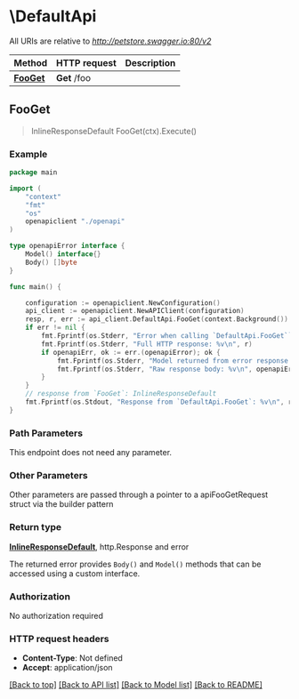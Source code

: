 # \DefaultApi

All URIs are relative to *http://petstore.swagger.io:80/v2*

Method | HTTP request | Description
------------- | ------------- | -------------
[**FooGet**](DefaultApi.md#FooGet) | **Get** /foo | 



## FooGet

> InlineResponseDefault FooGet(ctx).Execute()



### Example

```go
package main

import (
    "context"
    "fmt"
    "os"
    openapiclient "./openapi"
)

type openapiError interface {
    Model() interface{}
    Body() []byte 
}

func main() {

    configuration := openapiclient.NewConfiguration()
    api_client := openapiclient.NewAPIClient(configuration)
    resp, r, err := api_client.DefaultApi.FooGet(context.Background()).Execute()
    if err != nil {
        fmt.Fprintf(os.Stderr, "Error when calling `DefaultApi.FooGet``: %v\n", err)
        fmt.Fprintf(os.Stderr, "Full HTTP response: %v\n", r)
        if openapiErr, ok := err.(openapiError); ok {
            fmt.Fprintf(os.Stderr, "Model returned from error response: %v\n", openapiErr.Model())
            fmt.Fprintf(os.Stderr, "Raw response body: %v\n", openapiErr.Body())
        }
    }
    // response from `FooGet`: InlineResponseDefault
    fmt.Fprintf(os.Stdout, "Response from `DefaultApi.FooGet`: %v\n", resp)
}
```

### Path Parameters

This endpoint does not need any parameter.

### Other Parameters

Other parameters are passed through a pointer to a apiFooGetRequest struct via the builder pattern


### Return type

[**InlineResponseDefault**](inline_response_default.md), http.Response and error

The returned error provides `Body()` and `Model()` methods that can be accessed using a custom interface.

### Authorization

No authorization required

### HTTP request headers

- **Content-Type**: Not defined
- **Accept**: application/json

[[Back to top]](#) [[Back to API list]](../README.md#documentation-for-api-endpoints)
[[Back to Model list]](../README.md#documentation-for-models)
[[Back to README]](../README.md)

